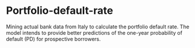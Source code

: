 # Portfolio-default-rate
Mining actual bank data from Italy to calculate the portfolio default rate. The model intends to provide better predictions of the one-year probability of default (PD) for prospective borrowers.
